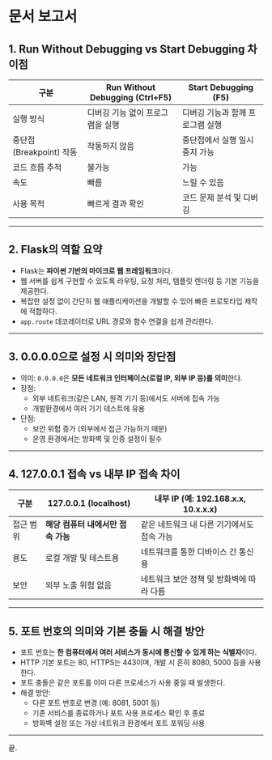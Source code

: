 # 문서 보고서

## 1. Run Without Debugging vs Start Debugging 차이점

| 구분                    | Run Without Debugging (Ctrl+F5)       | Start Debugging (F5)                  |
|-------------------------|--------------------------------------|-------------------------------------|
| 실행 방식               | 디버깅 기능 없이 프로그램을 실행     | 디버깅 기능과 함께 프로그램 실행    |
| 중단점(Breakpoint) 작동 | 작동하지 않음                        | 중단점에서 실행 일시 중지 가능      |
| 코드 흐름 추적           | 불가능                             | 가능                                |
| 속도                    | 빠름                                | 느릴 수 있음                        |
| 사용 목적               | 빠르게 결과 확인                     | 코드 문제 분석 및 디버깅              |

---

## 2. Flask의 역할 요약

- Flask는 **파이썬 기반의 마이크로 웹 프레임워크**이다.
- 웹 서버를 쉽게 구현할 수 있도록 라우팅, 요청 처리, 템플릿 렌더링 등 기본 기능을 제공한다.
- 복잡한 설정 없이 간단히 웹 애플리케이션을 개발할 수 있어 빠른 프로토타입 제작에 적합하다.
- `app.route` 데코레이터로 URL 경로와 함수 연결을 쉽게 관리한다.

---

## 3. 0.0.0.0으로 설정 시 의미와 장단점

- 의미: `0.0.0.0`은 **모든 네트워크 인터페이스(로컬 IP, 외부 IP 등)를 의미**한다.
- 장점:
  - 외부 네트워크(같은 LAN, 원격 기기 등)에서도 서버에 접속 가능
  - 개발환경에서 여러 기기 테스트에 유용
- 단점:
  - 보안 위험 증가 (외부에서 접근 가능하기 때문)
  - 운영 환경에서는 방화벽 및 인증 설정이 필수

---

## 4. 127.0.0.1 접속 vs 내부 IP 접속 차이

| 구분               | 127.0.0.1 (localhost)                | 내부 IP (예: 192.168.x.x, 10.x.x.x)      |
|--------------------|------------------------------------|-------------------------------------------|
| 접근 범위          | **해당 컴퓨터 내에서만 접속 가능** | 같은 네트워크 내 다른 기기에서도 접속 가능  |
| 용도               | 로컬 개발 및 테스트용               | 네트워크를 통한 디바이스 간 통신용         |
| 보안               | 외부 노출 위험 없음                 | 네트워크 보안 정책 및 방화벽에 따라 다름    |

---

## 5. 포트 번호의 의미와 기본 충돌 시 해결 방안

- 포트 번호는 **한 컴퓨터에서 여러 서비스가 동시에 통신할 수 있게 하는 식별자**이다.
- HTTP 기본 포트는 80, HTTPS는 443이며, 개발 시 흔히 8080, 5000 등을 사용한다.
- 포트 충돌은 같은 포트를 이미 다른 프로세스가 사용 중일 때 발생한다.
- 해결 방안:
  - 다른 포트 번호로 변경 (예: 8081, 5001 등)
  - 기존 서비스를 종료하거나 포트 사용 프로세스 확인 후 종료
  - 방화벽 설정 또는 가상 네트워크 환경에서 포트 포워딩 사용

---

끝.

